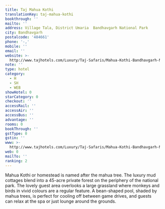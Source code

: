 ```yaml
---
title: Taj Mahua Kothi
translationKey: taj-mahua-kothi
bookthrough: ''
mailto: ''
address: Village Tala, District Umaria  Bandhavgarh National Park
city: Bandhavgarh
postalcode: '484661'
phone: '-,'
mobile: ''
email: ''
website: >-
  http://www.tajhotels.com/Luxury/Taj-Safaris/Mahua-Kothi-Bandhavgarh-National-Park
note: ''
type: hotel
category:
  - H
  - SH
  - WEB
showHotel: 0
starCategory: 0
checkout: ''
accessRail: ''
accessAir: ''
accessBus: ''
advantage: ''
rooms: 0
bookThrough: ''
gstType: 0
gstin: ''
www: >-
  http://www.tajhotels.com/Luxury/Taj-Safaris/Mahua-Kothi-Bandhavgarh-National-Park
web: 0
mailTo: ''
ranking: 2
---
```



















Mahua Kothi or homestead is named after the mahua tree. The luxury mud cottages blend into a 45-acre private forest on the periphery of the national park. The lovely guest area overlooks a large grassland where monkeys and birds in vivid colours are a regular feature. A bean-shaped pool, shaded by mahua trees, is perfect for cooling off between game drives, and guests can relax at the spa or just lounge around the grounds.  